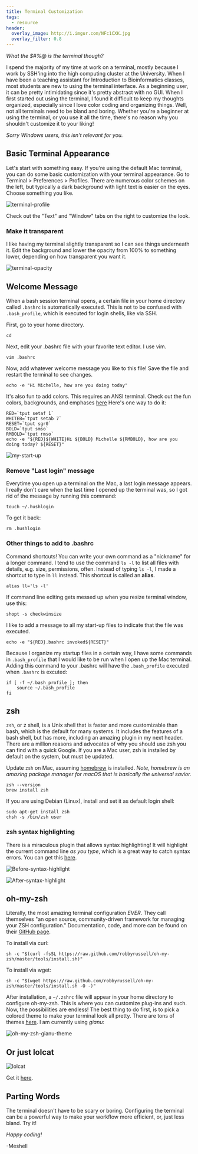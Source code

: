 ```yaml
---
title: Terminal Customization
tags:
  - resource
header:
  overlay_image: http://i.imgur.com/NFc1CXK.jpg
  overlay_filter: 0.8
---
```


*What the $#%@ is the terminal though?*

I spend the majority of my time at work on a terminal, mostly because I work by SSH'ing into the high computing cluster at the University. When I have been a teaching assistant for Introduction to Bioinformatics classes, most students are new to using the terminal interface. As a beginning user, it can be pretty intimidating since it's pretty abstract with no GUI. When I first started out using the terminal, I found it difficult to keep my thoughts organized, especially since I love color coding and organizing things. Well, not all terminals need to be bland and boring. Whether you're a beginner at using the terminal, or you use it all the time, there's no reason why you shouldn't customize it to your liking!

_Sorry Windows users, this isn't relevant for you._

## Basic Terminal Appearance

Let's start with something easy. If you're using the default Mac terminal, you can do some basic customization with your terminal appearance. Go to Terminal > Preferences > Profiles. There are numerous color schemes on the left, but typically a dark background with light text is easier on the eyes. Choose something you like.

![terminal-profile](/images/terminal-profiles.png)

Check out the "Text" and "Window" tabs on the right to customize the look. 

### Make it transparent

I like having my terminal slightly transparent so I can see things underneath it. Edit the background and lower the opacity from 100% to something lower, depending on how transparent you want it. 

![terminal-opacity](/images/terminal-opacity.png)

## Welcome Message

When a bash session terminal opens, a certain file in your home directory called ``.bashrc`` is automatically executed. This is not to be confused with ``.bash_profile``, which is executed for login shells, like via SSH. 

First, go to your home directory.

    cd

Next, edit your .bashrc file with your favorite text editor. I use vim.

    vim .bashrc

Now, add whatever welcome message you like to this file! Save the file and restart the terminal to see changes.

    echo -e "Hi Michelle, how are you doing today"

It's also fun to add colors. This requires an ANSI terminal. Check out the fun colors, backgrounds, and emphases [here](http://misc.flogisoft.com/bash/tip_colors_and_formatting) Here's one way to do it:

    RED=`tput setaf 1`  
    WHITEB=`tput setab 7`  
    RESET=`tput sgr0`  
    BOLD=`tput smso`  
    RMBOLD=`tput rmso`  
    echo -e "${RED}${WHITE}Hi ${BOLD} Michelle ${RMBOLD}, how are you doing today? ${RESET}"
    
![my-start-up](/images/my-start-up.png)

### Remove "Last login" message

Everytime you open up a terminal on the Mac, a last login message appears. I really don't care when the last time I opened up the terminal was, so I got rid of the message by running this command:

    touch ~/.hushlogin

To get it back:

    rm .hushlogin

### Other things to add to .bashrc

Command shortcuts! You can write your own command as a "nickname" for a longer command. I tend to use the command ``ls -l`` to list all files with details, e.g. size, permissions, often. Instead of typing ``ls -l``, I made a shortcut to type in ``ll`` instead. This shortcut is called an **alias**.

    alias ll='ls -l'

If command line editing gets messed up when you resize terminal window, use this:

    shopt -s checkwinsize

I like to add a message to all my start-up files to indicate that the file was executed.

    echo -e "${RED}.bashrc invoked${RESET}"

Because I organize my startup files in a certain way, I have some commands in ``.bash_profile`` that I would like to be run when I open up the Mac terminal. Adding this command to your .bashrc will have the ``.bash_profile`` executed when ``.bashrc`` is excuted: 

    if [ -f ~/.bash_profile ]; then  
        source ~/.bash_profile  
    fi  

## zsh

``zsh``, or z shell, is a Unix shell that is faster and more customizable than bash, which is the default for many systems. It includes the features of a bash shell, but has more, including an amazing plugin in my next header. There are a million reasons and advocates of why you should use zsh you can find with a quick Google. If you are a Mac user, zsh is installed by default on the system, but must be updated.

Update ``zsh`` on Mac, assuming [homebrew](http://brew.sh/) is installed. *Note, homebrew is an amazing package manager for macOS that is basically the universal savior.* 

    zsh --version  
    brew install zsh  

If you are using Debian (Linux), install and set it as default login shell:

    sudo apt-get install zsh  
    chsh -s /bin/zsh user  


### zsh syntax highlighting

There is a miraculous plugin that allows syntax highlighting! It will highlight the current command line *as you type*, which is a great way to catch syntax errors. You can get this [here](https://github.com/zsh-users/zsh-syntax-highlighting). 

![Before-syntax-highlight](https://github.com/zsh-users/zsh-syntax-highlighting/raw/master/images/before1-smaller.png)

![After-syntax-highlight](https://github.com/zsh-users/zsh-syntax-highlighting/raw/master/images/after1-smaller.png)

## oh-my-zsh

Literally, the most amazing terminal configuration _EVER_. They call themselves "an open source, community-driven framework for managing your ZSH configuration." Documentation, code, and more can be found on their [GitHub page](https://www.google.com/search?q=why+zsh#q=oh+my+zsh). 

To install via curl:

    sh -c "$(curl -fsSL https://raw.github.com/robbyrussell/oh-my-zsh/master/tools/install.sh)"

To install via wget:

    sh -c "$(wget https://raw.github.com/robbyrussell/oh-my-zsh/master/tools/install.sh -O -)"

After installation, a ``~/.zshrc`` file will appear in your home directory to configure oh-my-zsh. This is where you can customize plug-ins and such. Now, the possibilities are endless! The best thing to do first, is to pick a colored theme to make your terminal look all pretty. There are tons of themes [here](https://github.com/robbyrussell/oh-my-zsh/wiki/Themes). I am currently using *gianu*:

![oh-my-zsh-gianu-theme](https://cloud.githubusercontent.com/assets/2618447/6316736/51c6a6c8-ba00-11e4-8b5f-b45795d98907.png)

## Or just lolcat

![lolcat](https://github.com/busyloop/lolcat/raw/master/ass/screenshot.png)

Get it [here](https://github.com/busyloop/lolcat).

## Parting Words

The terminal doesn't have to be scary or boring. Configuring the terminal can be a powerful way to make your workflow more efficient, or, just less bland. Try it!

*Happy coding!*

-Meshell


